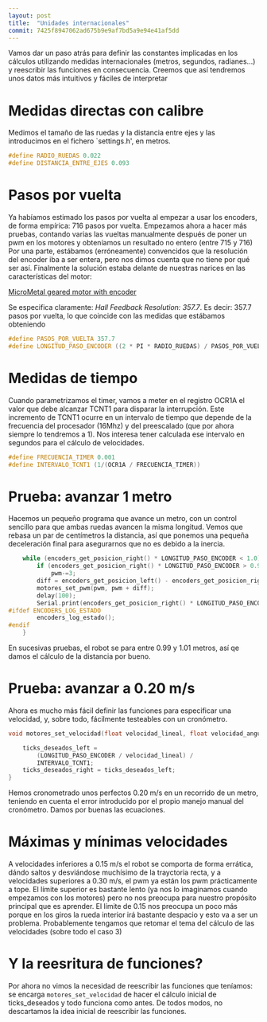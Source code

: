 ```yaml
---
layout: post
title:  "Unidades internacionales"
commit: 7425f8947062ad675b9e9af7bd5a9e94e41af5dd
---
```


Vamos dar un paso atrás para definir las constantes implicadas en los cálculos utilizando
medidas internacionales (metros, segundos, radianes...) y reescribir las funciones en
consecuencia. Creemos que así tendremos unos datos más intuitivos y fáciles de
interpretar

# Medidas directas con calibre

Medimos el tamaño de las ruedas y la distancia entre ejes y las introducimos en el fichero
`settings.h', en metros.

```cpp
#define RADIO_RUEDAS 0.022
#define DISTANCIA_ENTRE_EJES 0.093
```

# Pasos por vuelta

Ya habíamos estimado los pasos por vuelta al empezar a usar los encoders, de forma empírica:
716 pasos por vuelta. Empezamos ahora a hacer más pruebas, contando varias las vueltas manualmente después
de poner un pwm en los motores y obteníamos un resultado no entero (entre 715 y 716) Por una parte,
estábamos (erróneamente) convencidos que la resolución del encoder iba a ser entera, pero nos dimos
cuenta que no tiene por qué ser así. Finalmente la solución estaba delante de nuestras narices en
las características del motor:  

[MicroMetal geared motor with encoder](http://www.volumerate.com/product/449751)

Se especifica claramente: *Hall Feedback Resolution: 357.7*. Es decir: 357.7 pasos por vuelta, lo que
coincide con las medidas que estábamos obteniendo

```cpp
#define PASOS_POR_VUELTA 357.7
#define LONGITUD_PASO_ENCODER ((2 * PI * RADIO_RUEDAS) / PASOS_POR_VUELTA)
```

# Medidas de tiempo

Cuando parametrizamos el timer, vamos a meter en el registro OCR1A el valor que debe alcanzar TCNT1
para disparar la interrupción. Este incremento de TCNT1 ocurre en un intervalo de tiempo que depende de la frecuencia del procesador (16Mhz)
y del preescalado (que por ahora siempre lo tendremos a 1). Nos interesa tener calculada ese intervalo
en segundos para el cálculo de velocidades.

```cpp
#define FRECUENCIA_TIMER 0.001
#define INTERVALO_TCNT1 (1/(OCR1A / FRECUENCIA_TIMER))
```

# Prueba: avanzar 1 metro

Hacemos un pequeño programa que avance un metro, con un control sencillo para que ambas ruedas
avancen la misma longitud. Vemos que rebasa un par de centímetros la distancia, así
que ponemos una pequeña deceleración final para asegurarnos que no es debido a la inercia.

```cpp
    while (encoders_get_posicion_right() * LONGITUD_PASO_ENCODER < 1.0) {
        if (encoders_get_posicion_right() * LONGITUD_PASO_ENCODER > 0.90) 
            pwm-=3;
        diff = encoders_get_posicion_left() - encoders_get_posicion_right();
        motores_set_pwm(pwm, pwm + diff);
        delay(100);
        Serial.print(encoders_get_posicion_right() * LONGITUD_PASO_ENCODER);
#ifdef ENCODERS_LOG_ESTADO
        encoders_log_estado();
#endif
    }
```

En sucesivas pruebas, el robot se para entre 0.99 y 1.01 metros, así qe damos el cálculo de la distancia por
bueno.

# Prueba: avanzar a 0.20 m/s

Ahora es mucho más fácil definir las funciones para especificar una velocidad, y, sobre todo, fácilmente
testeables con un cronómetro.

```cpp
void motores_set_velocidad(float velocidad_lineal, float velocidad_angular) {

    ticks_deseados_left = 
        (LONGITUD_PASO_ENCODER / velocidad_lineal) /
        INTERVALO_TCNT1;
    ticks_deseados_right = ticks_deseados_left;
}
```

Hemos cronometrado unos perfectos 0.20 m/s en un recorrido de un metro, teniendo en cuenta el error introducido
por el propio manejo manual del cronómetro. Damos por buenas las ecuaciones.

# Máximas y mínimas velocidades

A velocidades inferiores a 0.15 m/s el robot se comporta de forma errática, dándo saltos y desviándose muchísimo
de la trayctoria recta, y a velocidades superiores a 0.30 m/s, el pwm ya están los pwm prácticamente a tope. El 
límite superior es bastante lento (ya nos lo imaginamos cuando empezamos con los motores) pero no nos preocupa para
nuestro propósito principal que es aprender. El límite de 0.15 nos preocupa un poco más porque en los giros la rueda
interior irá bastante despacio y esto va a ser un problema. Probablemente tengamos que retomar el tema del cálculo de las velocidades
(sobre todo el caso 3)

# Y la reesritura de funciones?

Por ahora no vimos la necesidad de reescribir las funciones que teníamos: se encarga `motores_set_velocidad` de hacer
el cálculo inicial de ticks_deseados y todo funciona como antes. De todos modos, no descartamos la idea inicial de
reescribir las funciones.
